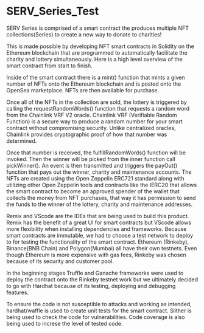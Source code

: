 # SERV_Series_Test
SERV Series is comprised of a smart contract the produces multiple NFT collections(Series) to create a new way to donate to charities!

This is made possible by developing NFT smart contracts in Solidity on the Ethereum blockchain that are programmed to automatically facilitate the charity and lottery simultaneously. Here is a high level overview of the smart contract from start to finish.


Inside of the smart contract there is a mint() function that mints a given number of NFTs onto the Ethereum blockchain and is posted onto the OpenSea marketplace. NFTs are then available for purchase.

Once all of the NFTs in the collection are sold, the lottery is triggered by calling the requestRandomWords() function that requests a random word from the Chainlink VRF V2 oracle. Chainlink VRF (Verifiable Random Function) is a secure way to produce a random number for your smart contract without compromising security. Unlike centralized oracles, Chainlink provides cryptographic proof of how that number was determined. 

Once that number is received, the fulfillRandomWords() function will be invoked. Then the winner will be picked from the inner function call pickWinner().
 An event is then transmitted and triggers the payOut() function that pays out the winner, charity and maintenance accounts. 
The NFTs are created using the Open Zeppelin ERC721 standard along with utilizing other Open Zeppelin tools and contracts like the IERC20 that allows the smart contract to become an approved spender of the wallet that collects the money from NFT purchases, that way it has permission to send the funds to the winner of the lottery, charity and maintenance addresses.   

Remix and VScode are the IDEs that are being used to build this product. Remix has the benefit of a great UI for smart contracts but VScode allows more flexibility when installing dependencies and frameworks. 
Because smart contracts are immutable, we had to choose a test network to deploy to for testing the functionality of the smart contract. Ethereum (Rinkeby), Binance(BNB Chain) and Polygon(Mumbai) all have their own testnets. Even though Ethereum is more expensive with gas fees, Rinkeby was chosen because of its security and customer pool. 

In the beginning stages Truffle and Ganache frameworks were used to deploy the contract onto the Rinkeby testnet work but we ultimately decided to go with Hardhat because of its testing, deploying and debugging features. 

To ensure the code is not susceptible to attacks and working as intended, hardhat/waffle is used to create unit tests for the smart contract. Slither is being used to check the code for vulnerabilities. Code coverage is also being used to increse the level of tested code. 


